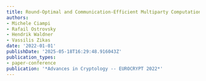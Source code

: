 ```yaml
---
title: Round-Optimal and Communication-Efficient Multiparty Computation
authors:
- Michele Ciampi
- Rafail Ostrovsky
- Hendrik Waldner
- Vassilis Zikas
date: '2022-01-01'
publishDate: '2025-05-18T16:29:48.916043Z'
publication_types:
- paper-conference
publication: '*Advances in Cryptology -- EUROCRYPT 2022*'
---
```

